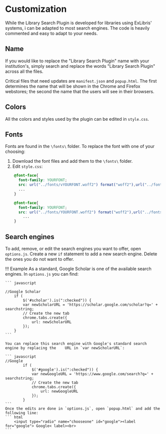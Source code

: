 # Customization

While the Library Search Plugin is developed for libraries using ExLibris' systems, i can be adapted to most search engines. The code is heavily commented and easy to adapt to your needs.

## Name

If you would like to replace the "Library Search Plugin" name with your institution's, simply search and replace the words "Library Search Plugin" across all the files.

Critical files that need updates are `manifest.json` and `popup.html`. The first determines the name that will be shown in the Chrome and Firefox webstores; the second the name that the users will see in their browsers.

## Colors

All the colors and styles used by the plugin can be edited in `style.css`.

## Fonts

Fonts are found in the `\fonts\` folder. To replace the font with one of your choosing:

1. Download the font files and add them to the `\fonts\` folder.
2. Edit `style.css`:

``` css
    @font-face{
      font-family: YOURFONT;
      src: url("../fonts/vYOURFONT.woff2") format("woff2"),url("../fonts/vYOURFONT.woff")   format("woff");
      ...
    }

    @font-face{
      font-family: YOURFONT;
      src: url("../fonts/YOURFONT.woff2") format("woff2"),url("../fonts/YOURFONT.woff") format  ("woff");
        ...
    }
```

## Search engines

To add, remove, or edit the search engines you want to offer, open `options.js`. Create a new `if` statement to add a new search engine. Delete the ones you do not want to offer.

!!! Example
    As a standard, Google Scholar is one of the available search engines. In `options.js` you   can find:

    ``` javascript
    
    //Google Scholar
        if (
            $('#scholar').is(":checked")) {
            var newScholarURL = 'https://scholar.google.com/scholar?q=' + searchstring;
            // Create the new tab
            chrome.tabs.create({
                url: newScholarURL
            });
        }
    ```

    You can replace this search engine with Google's standard search engine by replacing the    URL in `var newScholarURL`:

    ``` javascript
    //Google
            if (
                $('#google').is(":checked")) {
                var newGoogleURL = 'https://www.google.com/search?q=' + searchstring;
                // Create the new tab
                chrome.tabs.create({
                    url: newGoogleURL
                });
            }
    ```
    Once the edits are done in `options.js`, open `popup.html` and add the following line:
    ``` html
        <input type="radio" name="chooseone" id="google"><label for="google"> Google< label><br>
    ```
